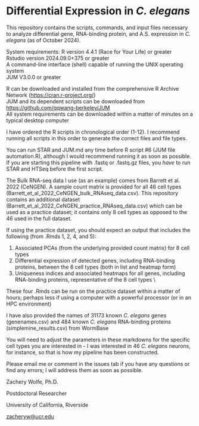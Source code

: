 # Differential Expression in *C. elegans*
This repository contains the scripts, commands, and input files necessary to analyze differential gene, RNA-binding protein, and A.S. expression in *C. elegans* (as of October 2024).

System requirements:
R version 4.4.1 (Race for Your Life) or greater \
Rstudio version 2024.09.0+375 or greater \
A command-line interface (shell) capable of running the UNIX operating system \
JUM V3.0.0 or greater

R can be downloaded and installed from the comprehensive R Archive Network (https://cran.r-project.org/) \
JUM and its dependent scripts can be downloaded from https://github.com/qqwang-berkeley/JUM \
All system requirements can be downloaded within a matter of minutes on a typical desktop computer

I have ordered the R scripts in chronological order (1-12). I recommend running all scripts in this order to generate the correct files and file types.

You can run STAR and JUM.md any time before R script #6 (JUM file automation.R), although I would recommend running it as soon as possible. If you are starting this pipeline with .fastq or .fastq.gz files, you *have* to run STAR and HTSeq before the first script.

The Bulk RNA-seq data I use (as an example) comes from Barrett et al. 2022 (CeNGEN). A sample count matrix is provided for all 46 cell types (Barrett_et_al_2022_CeNGEN_bulk_RNAseq_data.csv). This repository contains an additional dataset (Barrett_et_al_2022_CeNGEN_practice_RNAseq_data.csv) which can be used as a practice dataset; it contains only 8 cell types as opposed to the 46 used in the full dataset.

If using the practice dataset, you should expect an output that includes the following (from .Rmds 1, 2, 4, and 5):
1. Associated PCAs (from the underlying provided count matrix) for 8 cell types
2. Differential expression of detected genes, including RNA-binding proteins, between the 8 cell types (both in list and heatmap form)
3. Uniqueness indices and associated heatmaps for all genes, including RNA-binding proteins, representative of the 8 cell types \

These four .Rmds can be run on the practice dataset within a matter of hours; perhaps less if using a computer with a powerful processor (or in an HPC environment)

I have also provided the names of 31173 known *C. elegans* genes (genenames.csv) and 484 known *C. elegans* RNA-binding proteins (simplemine_results.csv) from WormBase

You will need to adjust the parameters in these markdowns for the specific cell types you are interested in - I was interested in 46 *C. elegans* neurons, for instance, so that is how my pipeline has been constructed.

Please email me or comment in the issues tab if you have any questions or find any errors; I will address them as soon as possible.

Zachery Wolfe, Ph.D.

Postdoctoral Researcher

University of California, Riverside

zacheryw@ucr.edu

